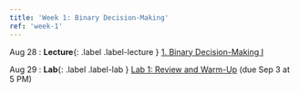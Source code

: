 ```yaml
---
title: 'Week 1: Binary Decision-Making'
ref: 'week-1'
---
```


Aug 28
: **Lecture**{: .label .label-lecture } [1. Binary Decision-Making I](lecture/lec01)

Aug 29
: **Lab**{: .label .label-lab } [Lab 1: Review and Warm-Up](https://data102.datahub.berkeley.edu/) (due Sep 3 at 5 PM)

